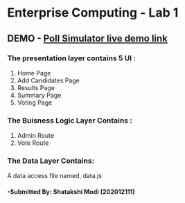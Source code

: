 # Enterprise Computing - Lab 1
## DEMO - [Poll Simulator live demo link](https://ec202012111pollsim.herokuapp.com/)

### The presentation layer contains 5 UI :
  1. Home Page
  2. Add Candidates Page
  3. Results Page
  4. Summary Page
  5. Voting Page
  
### The Buisness Logic Layer Contains :
  1. Admin Route
  2. Vote Route
  
### The Data Layer Contains:
  A data access file named, data.js
  
  #### -Submitted By: Shatakshi Modi (202012111)
